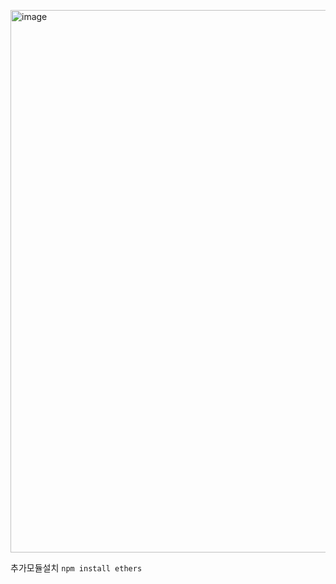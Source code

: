 [<img width="923" height="868" alt="image" src="https://github.com/user-attachments/assets/019e80fe-2d35-4d92-aac0-8394135cd650" />](https://github.com/saarc/hello-world-shadow/tree/voting-applied)

추가모듈설치
`npm install ethers `

